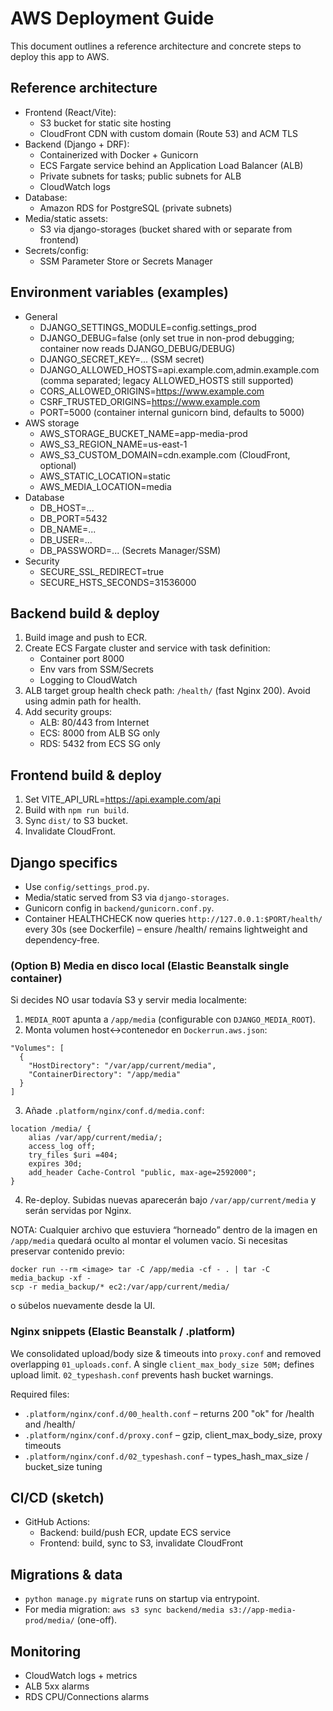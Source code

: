 # AWS Deployment Guide

This document outlines a reference architecture and concrete steps to deploy this app to AWS.

## Reference architecture
- Frontend (React/Vite):
  - S3 bucket for static site hosting
  - CloudFront CDN with custom domain (Route 53) and ACM TLS
- Backend (Django + DRF):
  - Containerized with Docker + Gunicorn
  - ECS Fargate service behind an Application Load Balancer (ALB)
  - Private subnets for tasks; public subnets for ALB
  - CloudWatch logs
- Database:
  - Amazon RDS for PostgreSQL (private subnets)
- Media/static assets:
  - S3 via django-storages (bucket shared with or separate from frontend)
- Secrets/config:
  - SSM Parameter Store or Secrets Manager

## Environment variables (examples)
- General
  - DJANGO_SETTINGS_MODULE=config.settings_prod
  - DJANGO_DEBUG=false (only set true in non-prod debugging; container now reads DJANGO_DEBUG/DEBUG)
  - DJANGO_SECRET_KEY=... (SSM secret)
  - DJANGO_ALLOWED_HOSTS=api.example.com,admin.example.com (comma separated; legacy ALLOWED_HOSTS still supported)
  - CORS_ALLOWED_ORIGINS=https://www.example.com
  - CSRF_TRUSTED_ORIGINS=https://www.example.com
  - PORT=5000 (container internal gunicorn bind, defaults to 5000)
- AWS storage
  - AWS_STORAGE_BUCKET_NAME=app-media-prod
  - AWS_S3_REGION_NAME=us-east-1
  - AWS_S3_CUSTOM_DOMAIN=cdn.example.com (CloudFront, optional)
  - AWS_STATIC_LOCATION=static
  - AWS_MEDIA_LOCATION=media
- Database
  - DB_HOST=...
  - DB_PORT=5432
  - DB_NAME=...
  - DB_USER=...
  - DB_PASSWORD=... (Secrets Manager/SSM)
- Security
  - SECURE_SSL_REDIRECT=true
  - SECURE_HSTS_SECONDS=31536000

## Backend build & deploy
1. Build image and push to ECR.
2. Create ECS Fargate cluster and service with task definition:
   - Container port 8000
   - Env vars from SSM/Secrets
   - Logging to CloudWatch
3. ALB target group health check path: `/health/` (fast Nginx 200). Avoid using admin path for health.
4. Add security groups:
   - ALB: 80/443 from Internet
   - ECS: 8000 from ALB SG only
   - RDS: 5432 from ECS SG only

## Frontend build & deploy
1. Set VITE_API_URL=https://api.example.com/api
2. Build with `npm run build`.
3. Sync `dist/` to S3 bucket.
4. Invalidate CloudFront.

## Django specifics
- Use `config/settings_prod.py`.
- Media/static served from S3 via `django-storages`.
- Gunicorn config in `backend/gunicorn.conf.py`.
- Container HEALTHCHECK now queries `http://127.0.0.1:$PORT/health/` every 30s (see Dockerfile) – ensure /health/ remains lightweight and dependency-free.

### (Option B) Media en disco local (Elastic Beanstalk single container)
Si decides NO usar todavía S3 y servir media localmente:
1. `MEDIA_ROOT` apunta a `/app/media` (configurable con `DJANGO_MEDIA_ROOT`).
2. Monta volumen host↔contenedor en `Dockerrun.aws.json`:
```
"Volumes": [
  {
    "HostDirectory": "/var/app/current/media",
    "ContainerDirectory": "/app/media"
  }
]
```
3. Añade `.platform/nginx/conf.d/media.conf`:
```
location /media/ {
    alias /var/app/current/media/;
    access_log off;
    try_files $uri =404;
    expires 30d;
    add_header Cache-Control "public, max-age=2592000";
}
```
4. Re-deploy. Subidas nuevas aparecerán bajo `/var/app/current/media` y serán servidas por Nginx.

NOTA: Cualquier archivo que estuviera “horneado” dentro de la imagen en `/app/media` quedará oculto al montar el volumen vacío. Si necesitas preservar contenido previo:
```
docker run --rm <image> tar -C /app/media -cf - . | tar -C media_backup -xf -
scp -r media_backup/* ec2:/var/app/current/media/
```
o súbelos nuevamente desde la UI.

### Nginx snippets (Elastic Beanstalk / .platform)
We consolidated upload/body size & timeouts into `proxy.conf` and removed overlapping `01_uploads.conf`. A single `client_max_body_size 50M;` defines upload limit. `02_typeshash.conf` prevents hash bucket warnings.

Required files:
- `.platform/nginx/conf.d/00_health.conf` – returns 200 "ok" for /health and /health/
- `.platform/nginx/conf.d/proxy.conf` – gzip, client_max_body_size, proxy timeouts
- `.platform/nginx/conf.d/02_typeshash.conf` – types_hash_max_size / bucket_size tuning

## CI/CD (sketch)
- GitHub Actions:
  - Backend: build/push ECR, update ECS service
  - Frontend: build, sync to S3, invalidate CloudFront

## Migrations & data
- `python manage.py migrate` runs on startup via entrypoint.
- For media migration: `aws s3 sync backend/media s3://app-media-prod/media/` (one-off).

## Monitoring
- CloudWatch logs + metrics
- ALB 5xx alarms
- RDS CPU/Connections alarms
